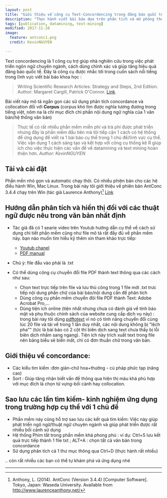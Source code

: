 ```yaml
---
layout: post
title: "Giới thiệu về công cụ Text-Concordencing trong đăng báo quốc tế-ví dụ với phần mềm mã nguồn mở và free AntConc"
description: "Thực hành viết bài báo dựa trên phân tích và mô phỏng theo corpus của bài viết- tìm hiểu bối cảnh và cách sử dụng thuật ngữ khoa học trong chuyên ngành/vấn đề cụ thể "
tags: [publication, datamining, text-mining]
modified: 2017-11-28
image:
  feature: antconc1.png
  credit: KevinNGUYEN
  
---
```


Text concordencing là 1 công cụ trợ giúp nhà nghiên cứu trong việc phát triển ngôn ngữ chuyên ngành, cách dùng chính xác và giúp tăng hiệu quả đăng báo quốc tế. Đây là công cụ được nhắc tới trong cuốn sách nổi tiếng trong lĩnh vực viết bài báo khoa học :
> Writing Scientific Research Articles: Strategy and Steps, 2nd Edition. Author: Margaret Cargill, Patrick O'Connor. [Link](http://eu.wiley.com/WileyCDA/WileyTitle/productCd-1118570707.html).

Bài viết này mô tả ngắn gọn các sử dụng phân tích concordance và collocation đối với **Corpus** (corpus khó tìm được nghĩa tương đương trong tiếng việt, nôm na là chỉ mục đích chỉ phần nội dung ngữ nghĩa của 1 văn bản/hệ thống văn bản)

> Thực tế có rất nhiều phần mềm miễn phí và trả phí được phát triển nhưng đây là phần mềm đầu tiên mà tôi tiếp cận 1 cách có hệ thống để ứng dụng để viết ra 1 bài báo cụ thể trong 1 chủ đề/lĩnh vực cụ thể. Việc vận dụng 1 cách sáng tạo và kết hợp với công cụ thống kê R giúp ích cho việc thực hiện các vấn đề về datamining và text mining hoàn thiện hơn. _Author: KevinNGUYEN_

## Tải và cài đặt

Phần mền nhỏ gọn và automatic chạy thôi. Có nhiều phiên bản cho các hệ điều hành Win, Mac Linux. Trong bài này tôi giới thiệu về phiên bản AntConc 3.4.4 chạy trên Win (tác giả Laurence Anthony)[^1]
[Link](http://www.laurenceanthony.net/software/antconc/)

## Hướng dẫn phân tích và hiển thị đối với các thuật ngữ được nêu trong văn bản nhất định

- Tác giả đã có 1 searie video trên Youtub hướng dẫn cụ thể về cách sử dụng chi tiết phần mềm cũng như file mô tả rất đầy đủ về phần mềm này. bạn nào muốn tìm hiểu kỹ thêm xin tham khảo trực tiếp:  
  * [Youtub chanel](https://www.youtube.com/watch?v=O3ukHC3fyuc&list=PLiRIDpYmiC0Ta0-Hdvc1D7hG6dmiS_TZj)
  * [PDF manual](http://www.laurenceanthony.net/publications.html#books)  

- Chú ý: file đầu vào phải là .txt
- Có thể dùng công cụ chuyển đổi file PDF thành text thông qua các cách như sau:
  * Chọn text trực tiếp trên file và lưu thủ công trong 1 file mới .txt trưc tiếp nội dung phần chữ của bài báo/nội dung cần để phân tích
  * Dùng công cụ phần mềm chuyển đôi file PDF thành Text: Adobe Acrobat Pro,...
  * Dùng tiện ích online (tiện nhất nhưng chưa có đánh giá về tính bảo mật và phụ thuộc chính sách của website cung cấp dịch vụ này) : trong bài này tôi dùng [pdftotext](http://pdftotext.com/vi/) vì nó có tính năng chuyển đổi cùng lúc 20 file và tải về trong 1 lần duy nhất, các nội dung không bị "lệch pha"" (tức là bài báo có 2 cột thì biên dịch sang text chưa thấy bị lỗi biên dịch nhầm sang ngang). Tiện ích này trích xuất text trong file nên bảng biểu sẽ biến mất, chỉ có đơn thuần chữ trong văn bản.

## Giới thiệu về  concordance:
- Các kiểu tìm kiếm :đơn giản-chữ hoa+thường - cú pháp phức tạp (nâng cao)
- Sort : Giúp tăng nhận biết vấn đề thông qua hiện thị màu khá phù hợp với mục đích là chọn từ vựng-bối cảnh hay collocation.

## Sao lưu các lần tìm kiếm- kinh nghiệm ứng dụng trong trường hợp cụ thể với 1 chủ đề  

- Phần mềm này cũng hỗ trợ sao lưu các kết quả tìm kiếm: Việc này giúp phát triển ngô ngữ/thuật ngữ chuyên ngành và giúp phát triển được rất nhiều bối cảnh sử dụng
- Hệ thống Phím tắt trong phần mềm khá phong phú : ví dụ: Ctrl+S lưu kết quả trực tiếp thành 1 file txt ; ALT+A : chọn tất cả văn bản trong concordance
- Sử dụng phân tích cả 1 thư mục thông qua Ctrl+D (thực hành rất nhiều)

.. còn rất nhiều các bạn có thể tự khám phá và ứng dụng nhé


----
[^1]: Anthony, L. (2014). AntConc (Version 3.4.4) [Computer Software]. Tokyo, Japan: Waseda University. Available from http://www.laurenceanthony.net/